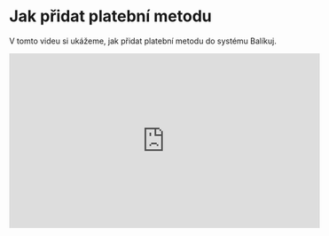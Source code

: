 ﻿---
sidebar_position: 1
---



# Jak přidat platební metodu

V tomto videu si ukážeme, jak přidat platební metodu do systému Balíkuj.



<iframe width="560" height="315" src="https://www.youtube.com/embed/ZvfOIVKq61M?si=88cLSJXgfw-R1UVF" title="YouTube video player" frameborder="0" allow="accelerometer; autoplay; clipboard-write; encrypted-media; gyroscope; picture-in-picture; web-share" referrerpolicy="strict-origin-when-cross-origin" allowfullscreen></iframe>